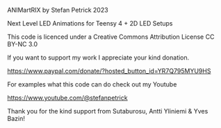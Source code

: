 ANIMartRIX by Stefan Petrick 2023

Next Level LED Animations for Teensy 4 + 2D LED Setups


This code is licenced under a Creative Commons Attribution License CC BY-NC 3.0


If you want to support my work I appreciate your kind donation.

https://www.paypal.com/donate/?hosted_button_id=YR7Q795MYU9HS


For examples what this code can do check out my Youtube

https://www.youtube.com/@stefanpetrick


Thank you for the kind support from Sutaburosu, Antti Yliniemi & Yves Bazin!





